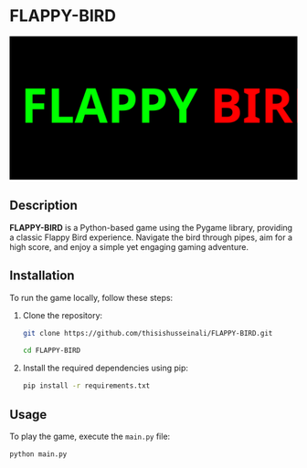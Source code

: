 # FLAPPY-BIRD

![FLAPPY-BIRD](https://github.com/thisishusseinali/FLAPPY-BIRD/blob/main/assets/images/FLAPPY-BIRD.svg)

## Description

**FLAPPY-BIRD** is a Python-based game using the Pygame library, providing a classic Flappy Bird experience. Navigate the bird through pipes, aim for a high score, and enjoy a simple yet engaging gaming adventure.

## Installation

To run the game locally, follow these steps:
1. Clone the repository:
   ```bash
   git clone https://github.com/thisishusseinali/FLAPPY-BIRD.git
   ```

   ```bash
   cd FLAPPY-BIRD
   ```

2. Install the required dependencies using pip:
   ```bash
   pip install -r requirements.txt
   ```

## Usage

To play the game, execute the `main.py` file:

```bash
python main.py
```
